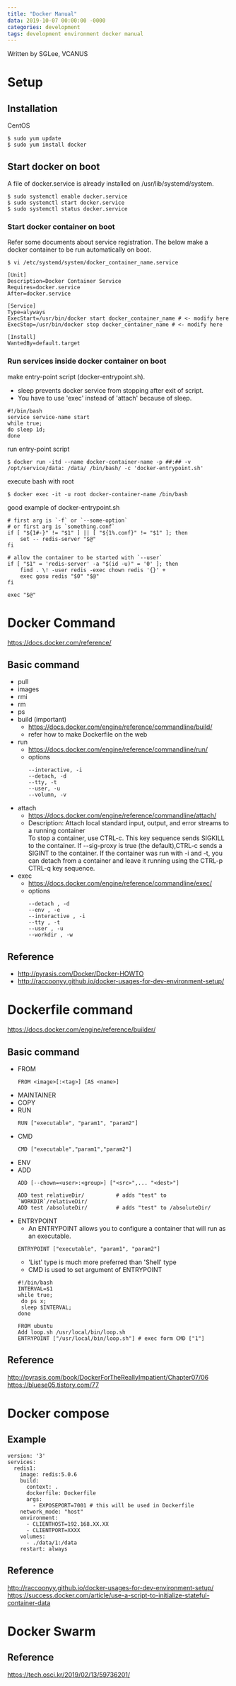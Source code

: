 ```yaml
---
title: "Docker Manual"
data: 2019-10-07 00:00:00 -0000
categories: development 
tags: development environment docker manual
---
```


Written by SGLee, VCANUS

# Setup

## Installation
CentOS
```
$ sudo yum update
$ sudo yum install docker
```

## Start docker on boot 
A file of docker.service is already installed on /usr/lib/systemd/system. 
```
$ sudo systemctl enable docker.service
$ sudo systemctl start docker.service
$ sudo systemctl status docker.service
```

### Start docker container on boot 
Refer some documents about service registration. 
The below make a docker container to be run automatically on boot.
```
$ vi /etc/systemd/system/docker_container_name.service
```
```
[Unit]
Description=Docker Container Service
Requires=docker.service
After=docker.service

[Service]
Type=alyways
ExecStart=/usr/bin/docker start docker_container_name # <- modify here
ExecStop=/usr/bin/docker stop docker_container_name # <- modify here

[Install]
WantedBy=default.target
```

### Run services inside docker container on boot
make entry-point script (docker-entrypoint.sh). 
 - sleep prevents docker service from stopping after exit of script.
 - You have to use 'exec' instead of 'attach' because of sleep.
```
#!/bin/bash
service service-name start
while true;
do sleep 1d;
done
```

run entry-point script
```
$ docker run -itd --name docker-container-name -p ##:## -v /opt/service/data: /data/ /bin/bash/ -c 'docker-entrypoint.sh'
```

execute bash with root
```
$ docker exec -it -u root docker-container-name /bin/bash 
``` 

good example of docker-entrypoint.sh
```
# first arg is `-f` or `--some-option`
# or first arg is `something.conf`
if [ "${1#-}" != "$1" ] || [ "${1%.conf}" != "$1" ]; then
	set -- redis-server "$@"
fi

# allow the container to be started with `--user`
if [ "$1" = 'redis-server' -a "$(id -u)" = '0' ]; then
	find . \! -user redis -exec chown redis '{}' +
	exec gosu redis "$0" "$@"
fi

exec "$@"
```

# Docker Command
https://docs.docker.com/reference/
## Basic command
 - pull
 - images
 - rmi
 - rm
 - ps
 - build (important)
    * https://docs.docker.com/engine/reference/commandline/build/ 
    * refer how to make Dockerfile on the web
 - run
    * https://docs.docker.com/engine/reference/commandline/run/  
    * options
        ```
        --interactive, -i
        --detach, -d
        --tty, -t
        --user, -u
        --volumn, -v
        ```
 - attach
    * https://docs.docker.com/engine/reference/commandline/attach/ 
    * Description: Attach local standard input, output, and error streams to a running container  
    To stop a container, use CTRL-c. This key sequence sends SIGKILL to the container. If --sig-proxy is true (the default),CTRL-c sends a SIGINT to the container. If the container was run with -i and -t, you can detach from a container and leave it running using the CTRL-p CTRL-q key sequence. 
 - exec
    * https://docs.docker.com/engine/reference/commandline/exec/ 
    * options
        ```
        --detach , -d
        --env , -e 
        --interactive , -i 
        --tty , -t
        --user , -u
        --workdir , -w
        ``` 
## Reference 
 - http://pyrasis.com/Docker/Docker-HOWTO
 - http://raccoonyy.github.io/docker-usages-for-dev-environment-setup/

# Dockerfile command
https://docs.docker.com/engine/reference/builder/
## Basic command
 - FROM
    ```
    FROM <image>[:<tag>] [AS <name>]
    ```
 - MAINTAINER
 - COPY
 - RUN
    ```
    RUN ["executable", "param1", "param2"]
    ```
 - CMD
    ```
    CMD ["executable","param1","param2"]
    ```
 - ENV
 - ADD
    ```
    ADD [--chown=<user>:<group>] ["<src>",... "<dest>"]
    ```
    ```
    ADD test relativeDir/          # adds "test" to `WORKDIR`/relativeDir/
    ADD test /absoluteDir/         # adds "test" to /absoluteDir/ 
    ```
 - ENTRYPOINT
    * An ENTRYPOINT allows you to configure a container that will run as an executable. 
    ```
    ENTRYPOINT ["executable", "param1", "param2"]
    ``` 
    * 'List' type is much more preferred than 'Shell' type
    * CMD is used to set argument of ENTRYPOINT
    ```
    #!/bin/bash 
    INTERVAL=$1 
    while true; 
     do ps x; 
     sleep $INTERVAL; 
    done
    ```
    ```
    FROM ubuntu 
    Add loop.sh /usr/local/bin/loop.sh 
    ENTRYPOINT ["/usr/local/bin/loop.sh"] # exec form CMD ["1"]
    ```
## Reference
http://pyrasis.com/book/DockerForTheReallyImpatient/Chapter07/06
https://bluese05.tistory.com/77

# Docker compose
## Example
```
version: '3'
services: 
  redis1: 
    image: redis:5.0.6 
    build: 
      context: .  
      dockerfile: Dockerfile 
      args: 
        - EXPOSEPORT=7001 # this will be used in Dockerfile
    network_mode: "host" 
    environment: 
      - CLIENTHOST=192.168.XX.XX 
      - CLIENTPORT=XXXX 
    volumes: 
      - ./data/1:/data 
    restart: always
```
## Reference
http://raccoonyy.github.io/docker-usages-for-dev-environment-setup/
https://success.docker.com/article/use-a-script-to-initialize-stateful-container-data

# Docker Swarm
## Reference
https://tech.osci.kr/2019/02/13/59736201/
